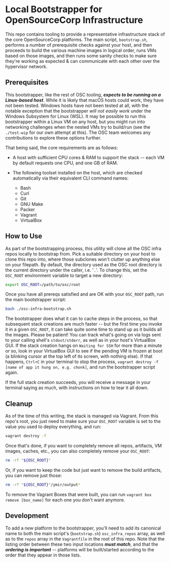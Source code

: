 Local Bootstrapper for OpenSourceCorp Infrastructure
====================================================

This repo contains tooling to provide a representative infrastructure stack of
the core OpenSourceCorp platforms. The main script, `bootstrap.sh`, performs a
number of prerequisite checks against your host, and then proceeds to build the
various machine images in logical order, runs VMs based on those images, and
then runs some sanity checks to make sure they're working as expected & can
communicate with each other over the hypervisor network.

Prerequisites
-------------

This bootstrapper, like the rest of OSC tooling, ***expects to be running on a
Linux-based host***. While it is likely that macOS hosts could work, they have
not been tested. Windows hosts have not been tested at all, with the notable
exception that the bootstrapper *will not easily work* under the Windows
Subsystem for Linux (WSL). It may be possible to run this bootstrapper within a
Linux VM on any host, but you might run into networking challenges when the
nested VMs try to build/run (see the `./test-wip` for our own attempt at this).
The OSC team welcomes any contributions to explore these options further.

That being said, the core requirements are as follows:

- A host with sufficient CPU cores & RAM to support the stack -- each VM by
  default requests one CPU, and one GB of RAM.

- The following toolset installed on the host, which are checked automatically
  via their equivalent CLI command names:
  - Bash
  - Curl
  - Git
  - GNU Make
  - Packer
  - Vagrant
  - VirtualBox

How to Use
----------

As part of the bootstrapping process, this utility will clone all the OSC infra
repos locally to bootstrap from. Pick a suitable directory on your host to clone
this repo into, where those subclones won't clutter up anything else on your
filepath. By default, the directory used as the OSC root directory is the
current directory under the caller, i.e. '`.`'. To change this, set the
`OSC_ROOT` environment variable to target a new directory:

```sh
export OSC_ROOT=/path/to/osc/root
```

Once you have all prereqs satisfied and are OK with your `OSC_ROOT` path, run
the main bootstrapper script:

```sh
bash ./osc-infra-bootstrap.sh
```

The bootstrapper does what it can to cache steps in the process, so that
subsequent stack creations are much faster -- but the first time you invoke it
in a given `OSC_ROOT`, it can take quite some time to stand up as it builds all
the images. Please be patient! You can track what's going on via logs sent to
your calling shell's `stdout/stderr`, as well as in your host's VirtualBox GUI.
If the stack creation hangs on `Waiting for SSH` for more than a minute or so,
look in your VirtualBox GUI to see if the pending VM is frozen at boot (a
blinking cursor at the top left of its screen, with nothing else). If that
happens, `Ctrl+C` in your terminal to stop the process, `vagrant destroy -f
[name of app it hung on, e.g. chonk]`, and run the bootstrapper script again.

If the full stack creation succeeds, you will receive a message in your terminal
saying as much, with instructions on how to tear it all down.

Cleanup
-------

As of the time of this writing, the stack is managed via Vagrant. From this
repo's root, you just need to make sure your `OSC_ROOT` variable is set to the
value you used to deploy everything, and run:

```sh
vagrant destroy -f
```

Once that's done, if you want to completely remove all repos, artifacts, VM
images, caches, etc., you can also completely remove your `OSC_ROOT`:

```sh
rm -rf "${OSC_ROOT}"
```

Or, if you want to keep the code but just want to remove the build artifacts,
you can remove just those:

```sh
rm -rf "${OSC_ROOT}"/ymir/output*
```

To remove the Vagrant Boxes that were built, you can run `vagrant box remove
[box_name]` for each one you don't want anymore.

Development
-----------

To add a *new* platform to the bootstrapper, you'll need to add its canonical
name to both the main script's (`bootstrap.sh`) `osc_infra_repos` array, as well
as to the `repos` array in the `Vagrantfile` in the root of this repo. Note that
the listing order between these two input locations ***must match***, and that
the ***ordering is important*** -- platforms will be built/started according to
the order that they appear in those lists.
